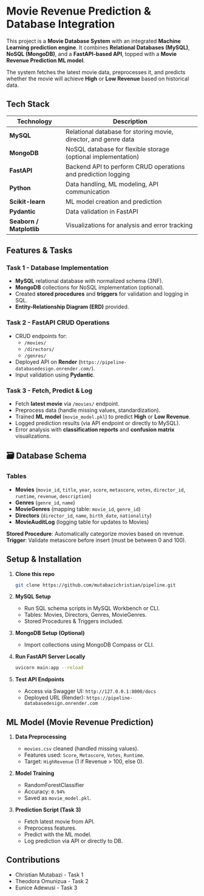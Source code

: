 # Movie Revenue Prediction & Database Integration

This project is a **Movie Database System** with an integrated **Machine Learning prediction engine**. It combines **Relational Databases (MySQL)**, **NoSQL (MongoDB)**, and a **FastAPI-based API**, topped with a **Movie Revenue Prediction ML model**. 

The system fetches the latest movie data, preprocesses it, and predicts whether the movie will achieve **High** or **Low Revenue** based on historical data.

## Tech Stack
| Technology | Description                       |
|------------|-----------------------------------|
| **MySQL**  | Relational database for storing movie, director, and genre data |
| **MongoDB**| NoSQL database for flexible storage (optional implementation) |
| **FastAPI**| Backend API to perform CRUD operations and prediction logging |
| **Python** | Data handling, ML modeling, API communication |
| **Scikit-learn** | ML model creation and prediction |
| **Pydantic** | Data validation in FastAPI |
| **Seaborn / Matplotlib** | Visualizations for analysis and error tracking |

## Features & Tasks
### Task 1 - Database Implementation  
- **MySQL** relational database with normalized schema (3NF).  
- **MongoDB** collections for NoSQL implementation (optional).  
- Created **stored procedures** and **triggers** for validation and logging in SQL.  
- **Entity-Relationship Diagram (ERD)** provided.

### Task 2 - FastAPI CRUD Operations  
- CRUD endpoints for:
  - `/movies/`  
  - `/directors/`  
  - `/genres/`
- Deployed API on **Render** (`https://pipeline-databasedesign.onrender.com/`).  
- Input validation using **Pydantic**.

### Task 3 - Fetch, Predict & Log  
- Fetch **latest movie** via `/movies/` endpoint.  
- Preprocess data (handle missing values, standardization).  
- Trained **ML model** (`movie_model.pkl`) to predict **High** or **Low Revenue**.  
- Logged prediction results (via API endpoint or directly to MySQL).  
- Error analysis with **classification reports** and **confusion matrix** visualizations.

## 🗃️ Database Schema
### Tables
- **Movies** (`movie_id`, `title`, `year`, `score`, `metascore`, `votes`, `director_id`, `runtime`, `revenue`, `description`)  
- **Genres** (`genre_id`, `name`)  
- **MovieGenres** (mapping table: `movie_id`, `genre_id`)  
- **Directors** (`director_id`, `name`, `birth_date`, `nationality`)  
- **MovieAuditLog** (logging table for updates to Movies)

**Stored Procedure**: Automatically categorize movies based on revenue.  
**Trigger**: Validate metascore before insert (must be between 0 and 100).

## Setup & Installation
1. **Clone this repo**  
   ```bash
   git clone https://github.com/mutabazichristian/pipeline.git
   ```

2. **MySQL Setup**  
   - Run SQL schema scripts in MySQL Workbench or CLI.  
   - Tables: Movies, Directors, Genres, MovieGenres.  
   - Stored Procedures & Triggers included.

3. **MongoDB Setup (Optional)**  
   - Import collections using MongoDB Compass or CLI.

4. **Run FastAPI Server Locally**  
   ```bash
   uvicorn main:app --reload
   ```

5. **Test API Endpoints**  
   - Access via Swagger UI: `http://127.0.0.1:8000/docs`  
   - Deployed URL (Render): `https://pipeline-databasedesign.onrender.com`

## ML Model (Movie Revenue Prediction)
1. **Data Preprocessing**  
   - `movies.csv` cleaned (handled missing values).  
   - Features used: `Score`, `Metascore`, `Votes`, `Runtime`.  
   - Target: `HighRevenue` (1 if Revenue > 100, else 0).

2. **Model Training**  
   - RandomForestClassifier  
   - Accuracy: `0.94%`  
   - Saved as `movie_model.pkl`.

3. **Prediction Script (Task 3)**  
   - Fetch latest movie from API.  
   - Preprocess features.  
   - Predict with the ML model.  
   - Log prediction via API or directly to DB.

## Contributions

- Christian Mutabazi - Task 1
- Theodora Omunizua - Task 2
- Eunice Adewusi - Task 3
